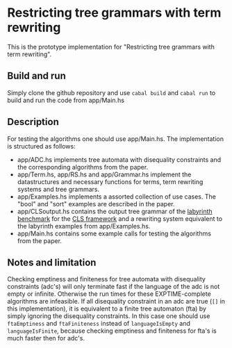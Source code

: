 # Restricting tree grammars with term rewriting
This is the prototype implementation for "Restricting tree grammars with term rewriting".

## Build and run
Simply clone the github repository and use `cabal build` and `cabal run` to build and run the code from  app/Main.hs

## Description
For testing the algorithms one should use app/Main.hs. The implementation is structured as follows:
- app/ADC.hs implements tree automata with disequality constraints and the corresponding algorithms from the paper.
- app/Term.hs, app/RS.hs and app/Grammar.hs implement the datastructures and necessary functions for terms, term rewriting systems and tree grammars.
- app/Examples.hs implements a assorted collection of use cases. The "bool" and "sort" examples are described in the paper.
- app/CLSoutput.hs contains the output tree grammar of the [labyrinth benchmark](https://github.com/combinators/cls-scala/blob/master/examples/src/main/scala/org/combinators/cls/examples/LabyrinthBenchmark.scala) for the [CLS framework](https://github.com/combinators/cls-scala) and a rewriting system equivalent to the labyrinth examples from app/Examples.hs.
- app/Main.hs contains some example calls for testing the algorithms from the paper.

## Notes and limitation
Checking emptiness and finiteness for tree automata with disequality constraints (adc's) will only terminate fast if the language of the adc is not empty or infinite.
Otherwise the run times for these EXPTIME-complete algorithms are infeasible.
If all disequality constraint in an adc are true (`[]` in this implementation), it is equivalent to a finite tree automaton (fta) by simply ignoring the disequality constraints.
In this case one should use `ftaEmptiness` and `ftaFiniteness` instead of `languageIsEmpty` and `languageIsFinite`, because checking emptiness and finiteness for fta's is much faster then for adc's.


